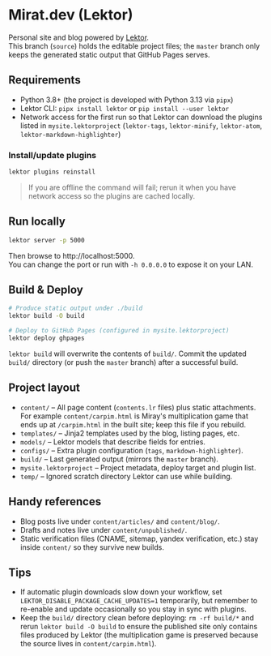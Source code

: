 # Mirat.dev (Lektor)

Personal site and blog powered by [Lektor](https://www.getlektor.com/).  
This branch (`source`) holds the editable project files; the `master` branch only keeps the generated static output that GitHub Pages serves.

## Requirements
- Python 3.8+ (the project is developed with Python 3.13 via `pipx`)
- Lektor CLI: `pipx install lektor` or `pip install --user lektor`
- Network access for the first run so that Lektor can download the plugins listed in `mysite.lektorproject` (`lektor-tags`, `lektor-minify`, `lektor-atom`, `lektor-markdown-highlighter`)

### Install/update plugins
```bash
lektor plugins reinstall
```
> If you are offline the command will fail; rerun it when you have network access so the plugins are cached locally.

## Run locally
```bash
lektor server -p 5000
```
Then browse to http://localhost:5000.  
You can change the port or run with `-h 0.0.0.0` to expose it on your LAN.

## Build & Deploy
```bash
# Produce static output under ./build
lektor build -O build

# Deploy to GitHub Pages (configured in mysite.lektorproject)
lektor deploy ghpages
```
`lektor build` will overwrite the contents of `build/`. Commit the updated `build/` directory (or push the `master` branch) after a successful build.

## Project layout
- `content/` – All page content (`contents.lr` files) plus static attachments.  
  For example `content/carpim.html` is Miray's multiplication game that ends up at `/carpim.html` in the built site; keep this file if you rebuild.
- `templates/` – Jinja2 templates used by the blog, listing pages, etc.
- `models/` – Lektor models that describe fields for entries.
- `configs/` – Extra plugin configuration (`tags`, `markdown-highlighter`).
- `build/` – Last generated output (mirrors the `master` branch).
- `mysite.lektorproject` – Project metadata, deploy target and plugin list.
- `temp/` – Ignored scratch directory Lektor can use while building.

## Handy references
- Blog posts live under `content/articles/` and `content/blog/`.
- Drafts and notes live under `content/unpublished/`.
- Static verification files (CNAME, sitemap, yandex verification, etc.) stay inside `content/` so they survive new builds.

## Tips
- If automatic plugin downloads slow down your workflow, set `LEKTOR_DISABLE_PACKAGE_CACHE_UPDATES=1` temporarily, but remember to re-enable and update occasionally so you stay in sync with plugins.
- Keep the `build/` directory clean before deploying: `rm -rf build/*` and rerun `lektor build -O build` to ensure the published site only contains files produced by Lektor (the multiplication game is preserved because the source lives in `content/carpim.html`).
